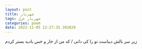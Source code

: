 ```yaml
---
layout: post
title: شهریار
tags: شهریار غزل
categories: poem
date: 2022-11-05 12:27:35.392829
---
```


زیر سر بالش دیباست تو را کی دانی / که من از خار و خس بادیه بستر کردم